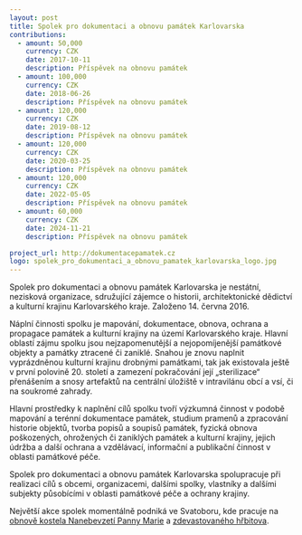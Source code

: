 ```yaml
---
layout: post
title: Spolek pro dokumentaci a obnovu památek Karlovarska
contributions:
  - amount: 50,000
    currency: CZK
    date: 2017-10-11
    description: Příspěvek na obnovu památek
  - amount: 100,000
    currency: CZK
    date: 2018-06-26
    description: Příspěvek na obnovu památek
  - amount: 120,000
    currency: CZK
    date: 2019-08-12
    description: Příspěvek na obnovu památek
  - amount: 120,000
    currency: CZK
    date: 2020-03-25
    description: Příspěvek na obnovu památek
  - amount: 120,000
    currency: CZK
    date: 2022-05-05
    description: Příspěvek na obnovu památek
  - amount: 60,000
    currency: CZK
    date: 2024-11-21
    description: Příspěvek na obnovu památek

project_url: http://dokumentacepamatek.cz
logo: spolek_pro_dokumentaci_a_obnovu_pamatek_karlovarska_logo.jpg
---
```


Spolek pro dokumentaci a obnovu památek Karlovarska je nestátní, nezisková organizace, sdružující zájemce o historii, architektonické dědictví a kulturní krajinu Karlovarského kraje. Založeno 14. června 2016.

Náplní činnosti spolku je mapování, dokumentace, obnova, ochrana a propagace památek a kulturní krajiny na území Karlovarského kraje. Hlavní oblastí zájmu spolku jsou nejzapomenutější a nejopomíjenější památkové objekty a památky ztracené či zaniklé. Snahou je znovu naplnit vyprázdněnou kulturní krajinu drobnými památkami, tak jak existovala ještě v první polovině 20. století a zamezení pokračování její „sterilizace“ přenášením a snosy artefaktů na centrální úložiště v intravilánu obcí a vsí, či na soukromé zahrady.

Hlavní prostředky k naplnění cílů spolku tvoří výzkumná činnost v podobě mapování a terénní dokumentace památek, studium pramenů a zpracování historie objektů, tvorba popisů a soupisů památek, fyzická obnova poškozených, ohrožených či zaniklých památek a kulturní krajiny, jejich údržba a další ochrana a vzdělávací, informační a publikační činnost v oblasti památkové péče.

Spolek pro dokumentaci a obnovu památek Karlovarska spolupracuje při realizaci cílů s obcemi, organizacemi, dalšími spolky, vlastníky a dalšími subjekty působícími v oblasti památkové péče a ochrany krajiny.

Největší akce spolek momentálně podniká ve Svatoboru, kde pracuje na <a href="http://dokumentacepamatek.cz/verejna-sbirka-na-opravu-kostela-ve-svatoboru/">obnově kostela Nanebevzetí Panny Marie</a> a <a href="http://dokumentacepamatek.cz/revitalizace-zdevastovaneho-hrbitova-ve-svatoboru/">zdevastovaného hřbitova</a>.
